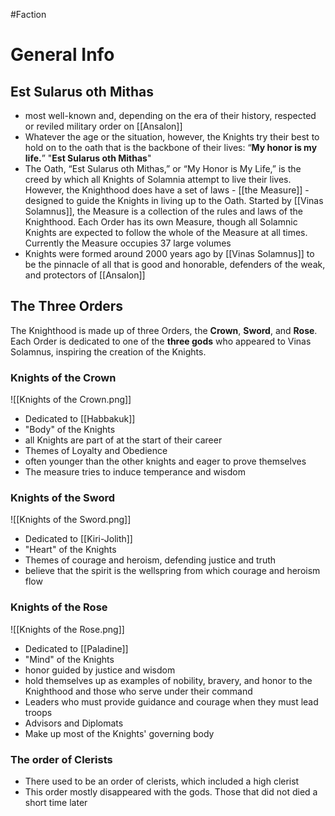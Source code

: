 #Faction

# General Info
## Est Sularus oth Mithas
- most well-known and, depending on the era of their history, respected or reviled military order on [[Ansalon]]
- Whatever the age or the situation, however, the Knights try their best to hold on to the oath that is the backbone of their lives: “**My honor is my life.**” "**Est Sularus oth Mithas**"
- The Oath, “Est Sularus oth Mithas,” or “My Honor is My Life,” is the creed by which all Knights of Solamnia attempt to live their lives. However, the Knighthood does have a set of laws - [[the Measure]] - designed to guide the Knights in living up to the Oath. Started by [[Vinas Solamnus]], the Measure is a collection of the rules and laws of the Knighthood. Each Order has its own Measure, though all Solamnic Knights are expected to follow the whole of the Measure at all times. Currently the Measure occupies 37 large volumes
- Knights were formed around 2000 years ago by [[Vinas Solamnus]] to be the pinnacle of all that is good and honorable, defenders of the weak, and protectors of [[Ansalon]]

## The Three Orders
The Knighthood is made up of three Orders, the **Crown**, **Sword**, and **Rose**. Each Order is dedicated to one of the **three gods** who appeared to Vinas Solamnus, inspiring the creation of the Knights.

### Knights of the Crown 
![[Knights of the Crown.png]]
- Dedicated to [[Habbakuk]]
- "Body" of the Knights
- all Knights are part of at the start of their career
- Themes of Loyalty and Obedience
- often younger than the other knights and eager to prove themselves
- The measure tries to induce temperance and wisdom 


### Knights of the Sword
![[Knights of the Sword.png]]
- Dedicated to [[Kiri-Jolith]]
- "Heart" of the Knights
- Themes of courage and heroism, defending justice and truth
- believe that the spirit is the wellspring from which courage and heroism flow

### Knights of the Rose
![[Knights of the Rose.png]]
- Dedicated to [[Paladine]]
- "Mind" of the Knights
- honor guided by justice and wisdom
- hold themselves up as examples of nobility, bravery, and honor to the Knighthood and those who serve under their command
- Leaders who must provide guidance and courage when they must lead troops
- Advisors and Diplomats
- Make up most of the Knights' governing body

### The order of Clerists
- There used to be an order of clerists, which included a high clerist
- This order mostly disappeared with the gods. Those that did not died a short time later 